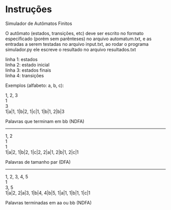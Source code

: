 # Instruções
Simulador de Autômatos Finitos

O autômato (estados, transições, etc) deve ser escrito no formato especificado (porém sem parênteses) no arquivo automatum.txt, e as entradas a serem testadas no arquivo input.txt, ao rodar o programa simulador.py ele escreve o resultado no arquivo resultados.txt

linha 1: estados  
linha 2: estado inicial  
linha 3: estados finais  
linha 4: transições  

Exemplos (alfabeto: a, b, c):

1, 2, 3  
1  
3  
1|a|1, 1|b|2, 1|c|1, 1|b|1, 2|b|3

Palavras que terminam em bb (NDFA)

------------------------------------

1, 2  
1  
1  
1|a|2, 1|b|2, 1|c|2, 2|a|1, 2|b|1, 2|c|1

Palavras de tamanho par (DFA)

------------------------------------

1, 2, 3, 4, 5  
1  
3, 5  
1|a|2, 2|a|3, 1|b|4, 4|b|5, 1|a|1, 1|b|1, 1|c|1

Palavras terminadas em aa ou bb (NDFA)


